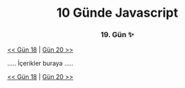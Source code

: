 <div align="center">
    <h1>10 Günde Javascript</h3>
    <h3>19. Gün ✨</h3>
</div>

[<< Gün 18](../../günler/gün-18/gun-18.md) | [Gün 20 >>](../../günler/gün-20/gun-20.md)

.....
İçerikler buraya
.....

[<< Gün 18](../../günler/gün-18/gun-18.md) | [Gün 20 >>](../../günler/gün-20/gun-20.md)